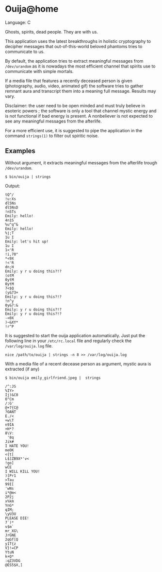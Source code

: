 # Ouija@home

Language: C

Ghosts, spirits, dead people. They are with us.

This application uses the latest breakthroughs in holistic cryptography to decipher messages that out-of-this-world beloved phantoms tries to communicate to us.

By default, the application tries to extract meaningful messages from `/dev/urandom` as it is nowadays the most efficient channel that spirits use to communicate with simple mortals.

If a media file that features a recently deceased person is given (photography, audio, video, animated gif) the software tries to gather remnant aura and transcript them into a meaning full message. Results may vary.

Disclaimer: the user need to be open minded and must truly believe in esoteric powers ; the software is only a tool that channel mystic energy and is not functional if bad energy is present. A nonbeliever is not expected to see any meaningful messages from the afterlife.

For a more efficient use, it is suggested to pipe the application in the command `strings(1)` to filter out spiritic noise.

## Examples

Without argument, it extracts meaningful messages from the afterlife trough `/dev/urandom`.

    $ bin/ouija | strings

Output:

	tQ^/
	!u:Xs
	dl5Ns
	dl5NsD
	!n5Ts
	Emily: hello!
	4n1S
	%u^q^&
	Emily: hello!
	%j;T
	1u I
	Emily: let's hit up!
	1u I
	1<'R
	!i,70"
	*<9X
	!<'R
	dn;H
	Emily: y r u doing this?!?
	(otM
	0ytM
	0ytM
	7<$Q
	(y&73+
	Emily: y r u doing this?!?
	!n^y
	0y&7:&
	Emily: y r u doing this?!?
	Emily: y r u doing this?!?
	-<0X
	)~&XY*
	!r^P

It is suggested to start the ouija application automatically. Just put the following line in your `/etc/rc.local` file and regularly check the `/var/log/ouija.log` file.

	nice /path/to/ouija | strings -n 8 >> /var/log/ouija.log

With a media file of a recent decease person as argument, mystic aura is extracted (if any)

    $ bin/ouija emily_girlfriend.jpeg |  strings

	/^:JS
	%IY>
	Ij)&C0
	O"Cm
	/:G'
	@+7{C@
	?OANT
	E./<
	+w\T
	n9IA
	+H*?
	8\V:
	 '8q
	Jik#
	I HATE YOU!
	meOK
	<{t[
	L$]ZB9X*'v<
	!go]
	wCE 
	I WILL KILL YOU!
	)[Pr1
	>Tau
	99I[
	'wNs
	i*@m<
	2P2j
	x%km
	YnG*
	qIM;
	\yU3U
	PLEASE DIE!
	7`)*
	v$m`
	mr_XG\
	JrGNE
	2qGf[Q
	y1T{z
	V}!=CP
	YtuN
	k+Q*
	:qZ3VDG
	@ES5$X,]
